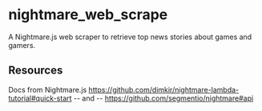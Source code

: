 # nightmare_web_scrape
A Nightmare.js web scraper to retrieve top news stories about games and gamers.

## Resources
Docs from Nightmare.js
https://github.com/dimkir/nightmare-lambda-tutorial#quick-start
-- and --
https://github.com/segmentio/nightmare#api
